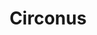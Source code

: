 ---
blog: https://circonus.com/blog
codehost: https://github.com/https://github.com/circonus-labs
googleplus: https://plus.google.com/u/1/108835476495836385862
linkedin: http://linkedin.com/company/circonus
logohandle: circonus
sort: circonus
title: Circonus
twitter: https://x.com/circonus
website: https://www.circonus.com/
youtube: https://youtube.com/user/circonus
---